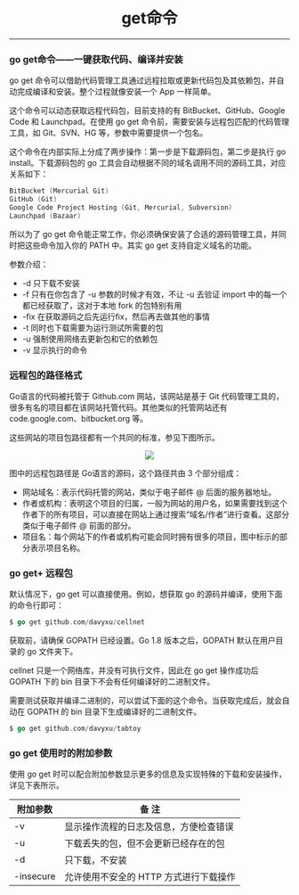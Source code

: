 <center><h1>get命令</h1></center>

---

### go get命令——一键获取代码、编译并安装

go get 命令可以借助代码管理工具通过远程拉取或更新代码包及其依赖包，并自动完成编译和安装。整个过程就像安装一个 App 一样简单。

这个命令可以动态获取远程代码包，目前支持的有 BitBucket、GitHub、Google Code 和 Launchpad。在使用 go get 命令前，需要安装与远程包匹配的代码管理工具，如 Git、SVN、HG 等，参数中需要提供一个包名。

这个命令在内部实际上分成了两步操作：第一步是下载源码包，第二步是执行 go install。下载源码包的 go 工具会自动根据不同的域名调用不同的源码工具，对应关系如下：

```go
BitBucket (Mercurial Git)
GitHub (Git)
Google Code Project Hosting (Git, Mercurial, Subversion)
Launchpad (Bazaar)
```

所以为了 go get 命令能正常工作，你必须确保安装了合适的源码管理工具，并同时把这些命令加入你的 PATH 中。其实 go get 支持自定义域名的功能。

参数介绍：

- -d 只下载不安装
- -f 只有在你包含了 -u 参数的时候才有效，不让 -u 去验证 import 中的每一个都已经获取了，这对于本地 fork 的包特别有用
- -fix 在获取源码之后先运行fix，然后再去做其他的事情
- -t 同时也下载需要为运行测试所需要的包
- -u 强制使用网络去更新包和它的依赖包
- -v 显示执行的命令

### 远程包的路径格式

Go语言的代码被托管于 Github.com 网站，该网站是基于 Git 代码管理工具的，很多有名的项目都在该网站托管代码。其他类似的托管网站还有 code.google.com、bitbucket.org 等。

这些网站的项目包路径都有一个共同的标准，参见下图所示。

<div align=center> 
    <img src="img/13-编译与工具/06-get命令/远程包路径.jpg"/> 
</div>

图中的远程包路径是 Go语言的源码，这个路径共由 3 个部分组成：

- 网站域名：表示代码托管的网站，类似于电子邮件 @ 后面的服务器地址。
- 作者或机构：表明这个项目的归属，一般为网站的用户名，如果需要找到这个作者下的所有项目，可以直接在网站上通过搜索“域名/作者”进行查看。这部分类似于电子邮件 @ 前面的部分。
- 项目名：每个网站下的作者或机构可能会同时拥有很多的项目，图中标示的部分表示项目名称。

### go get+ 远程包

默认情况下，go get 可以直接使用。例如，想获取 go 的源码并编译，使用下面的命令行即可：

```go
$ go get github.com/davyxu/cellnet
```

获取前，请确保 GOPATH 已经设置。Go 1.8 版本之后，GOPATH 默认在用户目录的 go 文件夹下。

cellnet 只是一个网络库，并没有可执行文件，因此在 go get 操作成功后 GOPATH 下的 bin 目录下不会有任何编译好的二进制文件。

需要测试获取并编译二进制的，可以尝试下面的这个命令。当获取完成后，就会自动在 GOPATH 的 bin 目录下生成编译好的二进制文件。

```go
$ go get github.com/davyxu/tabtoy
```

### go get 使用时的附加参数

使用 go get 时可以配合附加参数显示更多的信息及实现特殊的下载和安装操作，详见下表所示。

| 附加参数  | 备 注                                  |
| --------- | -------------------------------------- |
| -v        | 显示操作流程的日志及信息，方便检查错误 |
| -u        | 下载丢失的包，但不会更新已经存在的包   |
| -d        | 只下载，不安装                         |
| -insecure | 允许使用不安全的 HTTP 方式进行下载操作 |